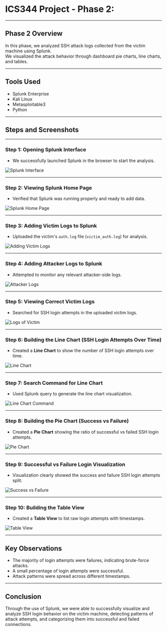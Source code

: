 # ICS344 Project - Phase 2:
---

## Phase 2 Overview

In this phase, we analyzed SSH attack logs collected from the victim machine using Splunk.  
We visualized the attack behavior through dashboard pie charts, line charts, and tables.

---

## Tools Used

- Splunk Enterprise
- Kali Linux
- Metasploitable3
- Python 

---

## Steps and Screenshots

---

### Step 1: Opening Splunk Interface

- We successfully launched Splunk in the browser to start the analysis.

![Splunk Interface](Steps/phase_2_splunk_interface_1.PNG)

---

### Step 2: Viewing Splunk Home Page

- Verified that Splunk was running properly and ready to add data.

![Splunk Home Page](Steps/phase_2_splunk_home_page_2.PNG)

---

### Step 3: Adding Victim Logs to Splunk

- Uploaded the victim's `auth.log` file (`victim_auth.log`) for analysis.

![Adding Victim Logs](Steps/phase_2_adding_victim_4.PNG)

---

### Step 4: Adding Attacker Logs to Splunk

- Attempted to monitor any relevant attacker-side logs.

![Attacker Logs](Steps/phase_2_attacker_logs_3.PNG)

---

### Step 5: Viewing Correct Victim Logs

- Searched for SSH login attempts in the uploaded victim logs.

![Logs of Victim](phase_2_logs_victim_5.PNG)

---

### Step 6: Building the Line Chart (SSH Login Attempts Over Time)

- Created a **Line Chart** to show the number of SSH login attempts over time.

![Line Chart](Steps/phase_2_line_7.PNG)

---

### Step 7: Search Command for Line Chart

- Used Splunk query to generate the line chart visualization.

![Line Chart Command](Steps/phase_2_line_command_8.PNG)

---

### Step 8: Building the Pie Chart (Success vs Failure)

- Created a **Pie Chart** showing the ratio of successful vs failed SSH login attempts.

![Pie Chart](Steps/phase_2_piet_command_9.PNG)

---

### Step 9: Successful vs Failure Login Visualization

- Visualization clearly showed the success and failure SSH login attempts split.

![Success vs Failure](Steps/phase_2_s_vs_f_6....PNG)

---

### Step 10: Building the Table View

- Created a **Table View** to list raw login attempts with timestamps.

![Table View](Steps/phase_2_table_view_10.PNG)

---


## Key Observations

- The majority of login attempts were failures, indicating brute-force attacks.
- A small percentage of login attempts were successful.
- Attack patterns were spread across different timestamps.

---

## Conclusion

Through the use of Splunk, we were able to successfully visualize and analyze SSH login behavior on the victim machine, detecting patterns of attack attempts, and categorizing them into successful and failed connections.

